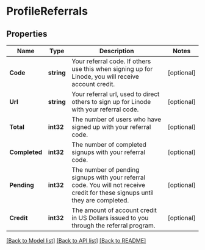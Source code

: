 # ProfileReferrals

## Properties
Name | Type | Description | Notes
------------ | ------------- | ------------- | -------------
**Code** | **string** | Your referral code.  If others use this when signing up for Linode, you will receive account credit.  | [optional] 
**Url** | **string** | Your referral url, used to direct others to sign up for Linode with your referral code.  | [optional] 
**Total** | **int32** | The number of users who have signed up with your referral code.  | [optional] 
**Completed** | **int32** | The number of completed signups with your referral code.  | [optional] 
**Pending** | **int32** | The number of pending signups with your referral code.  You will not receive credit for these signups until they are completed.  | [optional] 
**Credit** | **int32** | The amount of account credit in US Dollars issued to you through the referral program.  | [optional] 

[[Back to Model list]](../README.md#documentation-for-models) [[Back to API list]](../README.md#documentation-for-api-endpoints) [[Back to README]](../README.md)


